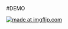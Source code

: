 #DEMO

<a href="https://imgflip.com/gif/2h4sfc"><img src="https://i.imgflip.com/2h4sfc.gif" title="made at imgflip.com"/></a>
